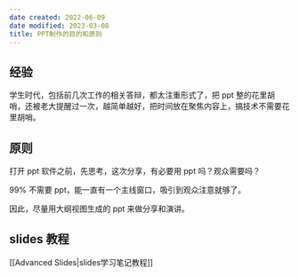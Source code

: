 ```yaml
---
date created: 2022-06-09
date modified: 2023-03-08
title: PPT制作的目的和原则
---
```


## 经验

学生时代，包括前几次工作的相关答辩，都太注重形式了，把 ppt 整的花里胡哨，还被老大提醒过一次，越简单越好，把时间放在聚焦内容上，搞技术不需要花里胡哨。

## 原则

打开 ppt 软件之前，先思考，这次分享，有必要用 ppt 吗？观众需要吗？

99% 不需要 ppt，能一直有一个主线窗口，吸引到观众注意就够了。

因此，尽量用大纲视图生成的 ppt 来做分享和演讲。

## slides 教程

[[Advanced Slides|slides学习笔记教程]]
